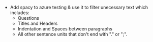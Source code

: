 - Add spacy to azure testing & use it to filter unecessary text which includes:
  - Questions
  - Titles and Headers
  - Indentation and Spaces between paragraphs
  - All other sentence units that don't end with "." or ";".
